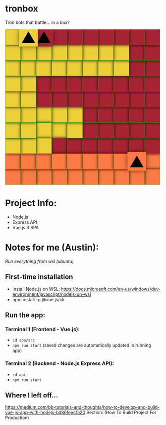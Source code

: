 # tronbox

Tron bots that battle... in a box?

![picture of tronbox in action](spa/src/assets/tronbox_dev_3.png)

# Project Info:

- Node.js
- Express API
- Vue.js 3 SPA

# Notes for me (Austin):

_Run everything from wsl (ubuntu)_

## First-time installation

- Install Node.js on WSL: https://docs.microsoft.com/en-us/windows/dev-environment/javascript/nodejs-on-wsl
- npm install -g @vue.js/cli

## Run the app:

### Terminal 1 (Frontend - Vue.js):

- `cd spa/src`
- `npm run start` (saved changes are automatically updated in running app)

### Terminal 2 (Backend - Node.js Express API):

- `cd api`
- `npm run start`

## Where I left off...

https://medium.com/bb-tutorials-and-thoughts/how-to-develop-and-build-vue-js-app-with-nodejs-bd86feec1a20
Section: (How To Build Project For Production)

